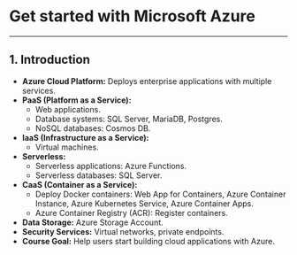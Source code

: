 # Get started with Microsoft Azure

---

## 1. Introduction

- **Azure Cloud Platform:** Deploys enterprise applications with multiple services.
- **PaaS (Platform as a Service):**
  - Web applications.
  - Database systems: SQL Server, MariaDB, Postgres.
  - NoSQL databases: Cosmos DB.
- **IaaS (Infrastructure as a Service):**
  - Virtual machines.
- **Serverless:**
  - Serverless applications: Azure Functions.
  - Serverless databases: SQL Server.
- **CaaS (Container as a Service):**
  - Deploy Docker containers: Web App for Containers, Azure Container Instance, Azure Kubernetes Service, Azure Container Apps.
  - Azure Container Registry (ACR): Register containers.
- **Data Storage:** Azure Storage Account.
- **Security Services:** Virtual networks, private endpoints.
- **Course Goal:** Help users start building cloud applications with Azure.

